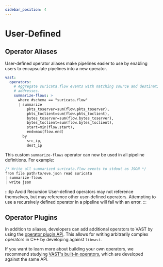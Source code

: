 ```yaml
---
sidebar_position: 4
---
```


# User-Defined

## Operator Aliases

User-defined operator aliases make pipelines easier to use by enabling users to
encapsulate pipelines into a new operator.

```yaml {0} title="vast.yaml"
vast:
  operators:
    # Aggregate suricata.flow events with matching source and destination IP
    # addresses.
    summarize-flows: >
      where #schema == "suricata.flow"
      | summarize
          pkts_toserver=sum(flow.pkts_toserver),
          pkts_toclient=sum(flow.pkts_toclient),
          bytes_toserver=sum(flow.bytes_toserver),
          bytes_toclient=sum(flow.bytes_toclient),
          start=min(flow.start),
          end=max(flow.end)
        by
          src_ip,
          dest_ip
```

This custom `summarize-flows` operator can now be used in all pipeline
definitions. For example:

```c
/* Write all summarized suricata.flow events to stdout as JSON */
from file path/to/eve.json read suricata
| summarize-flows
| write json
```

:::tip Avoid Recursion
User-defined operators may not reference themselves, but may reference other
user-defined operators. Attempting to use a recursively defined operator in a
pipeline will fail with an error.
:::

## Operator Plugins

In addition to aliases, developers can add additional operators to VAST by using
the [operator plugin API](../../develop/architecture/plugins.md#operator). This
allows for writing arbitrarily complex operators in C++ by developing against
`libvast`.

If you want to learn more about building your own operators, we recommend
studying [VAST's built-in operators][builtins-operators], which are developed
against the same API.

[builtins-operators]: https://github.com/tenzir/vast/tree/main/libvast/builtins/operators
